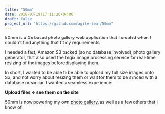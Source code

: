 ```yaml
---
title: "50mm"
date: 2018-03-19T17:11:26+04:00
draft: false
project_url: "https://github.com/agile-leaf/50mm"
---
```


50mm is a Go based photo gallery web application that I created when I couldn't find anything that fit my requirements.

<!--more-->

I needed a fast, Amazon S3 backed (so no database involved), photo gallery generator, that also used the Imgix image processing service for real-time resizing of the images before displaying them.

In short, I wanted to be able to be able to upload my full size images onto S3, and not worry about resizing them or wait for them to be synced with a database or similar. I wanted a seamless experience: 

**Upload files -> see them on the site**

50mm is now powering my own <a href="https://50mm.asadjb.com">photo gallery</a>, as well as a few others that I know of.